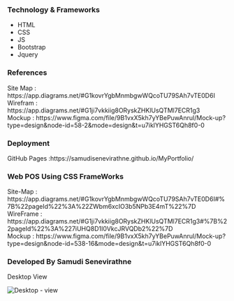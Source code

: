 <h3>Technology & Frameworks</h3>

<ul>
  <li>HTML</li>
  <li>CSS</li>
  <li>JS</li>
  <li>Bootstrap</li>
  <li>Jquery</li>
</ul>
<h3>References</h3>
Site Map : https://app.diagrams.net/#G1kovrYgbMnmbgwWQcoTU79SAh7vTE0D6I <br>
Wirefram : https://app.diagrams.net/#G1ji7vkkiig8ORyskZHKlUsQTMl7ECR1g3 <br>
Mockup : https://www.figma.com/file/9B1vxX5kh7yYBePuwAnrul/Mock-up?type=design&node-id=58-2&mode=design&t=u7iklYHGST6Qh8f0-0

<h3>Deployment</h3>
GitHub Pages :https://samudisenevirathne.github.io/MyPortfolio/ <br>

<h3> Web POS Using CSS FrameWorks</h3>
 Site-Map : https://app.diagrams.net/#G1kovrYgbMnmbgwWQcoTU79SAh7vTE0D6I#%7B%22pageId%22%3A%22ZWbm6xcIO3b5NPb3E4mT%22%7D <br>
 WireFrame : https://app.diagrams.net/#G1ji7vkkiig8ORyskZHKlUsQTMl7ECR1g3#%7B%22pageId%22%3A%227iUHQ8D1I0VkcJRVQDb2%22%7D <br>
 Mockup : https://www.figma.com/file/9B1vxX5kh7yYBePuwAnrul/Mock-up?type=design&node-id=538-16&mode=design&t=u7iklYHGST6Qh8f0-0 <br>
<h3>Developed By Samudi Senevirathne</h3>

Desktop View

![Desktop - view](https://github.com/samudiSenevirathne/MyPortfolio/assets/121780214/35e398e3-4e37-498f-a2e9-fc669331d890)




